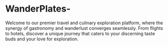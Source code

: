 # WanderPlates-
Welcome to our premier travel and culinary exploration platform, where the synergy of gastronomy and wanderlust converges seamlessly.  From flights to hotels, discover a unique journey that caters to your discerning taste buds and your love for exploration.

